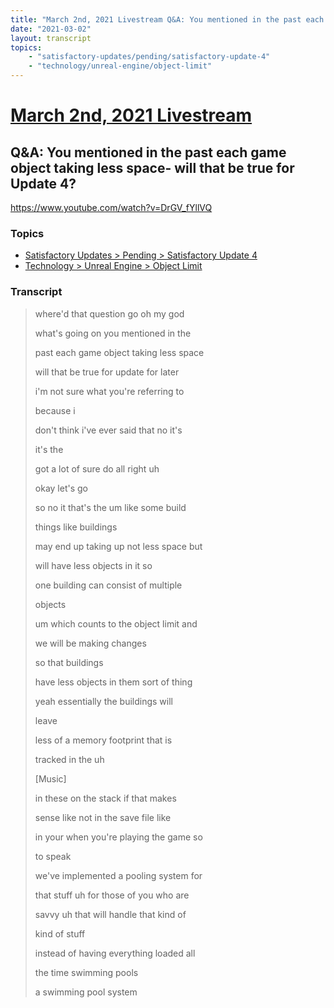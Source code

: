 ```yaml
---
title: "March 2nd, 2021 Livestream Q&A: You mentioned in the past each game object taking less space- will that be true for Update 4?"
date: "2021-03-02"
layout: transcript
topics:
    - "satisfactory-updates/pending/satisfactory-update-4"
    - "technology/unreal-engine/object-limit"
---
```

# [March 2nd, 2021 Livestream](../2021-03-02.md)
## Q&A: You mentioned in the past each game object taking less space- will that be true for Update 4?
https://www.youtube.com/watch?v=DrGV_fYllVQ

### Topics
* [Satisfactory Updates > Pending > Satisfactory Update 4](../topics/satisfactory-updates/pending/satisfactory-update-4.md)
* [Technology > Unreal Engine > Object Limit](../topics/technology/unreal-engine/object-limit.md)

### Transcript

> where'd that question go oh my god
>
> what's going on you mentioned in the
>
> past each game object taking less space
>
> will that be true for update for later
>
> i'm not sure what you're referring to
>
> because i
>
> don't think i've ever said that no it's
>
> it's the
>
> got a lot of sure do all right uh
>
> okay let's go
>
> so no it that's the um like some build
>
> things like buildings
>
> may end up taking up not less space but
>
> will have less objects in it so
>
> one building can consist of multiple
>
> objects
>
> um which counts to the object limit and
>
> we will be making changes
>
> so that buildings
>
> have less objects in them sort of thing
>
> yeah essentially the buildings will
>
> leave
>
> less of a memory footprint that is
>
> tracked in the uh
>
> [Music]
>
> in these on the stack if that makes
>
> sense like not in the save file like
>
> in your when you're playing the game so
>
> to speak
>
> we've implemented a pooling system for
>
> that stuff uh for those of you who are
>
> savvy uh that will handle that kind of
>
> kind of stuff
>
> instead of having everything loaded all
>
> the time swimming pools
>
> a swimming pool system
